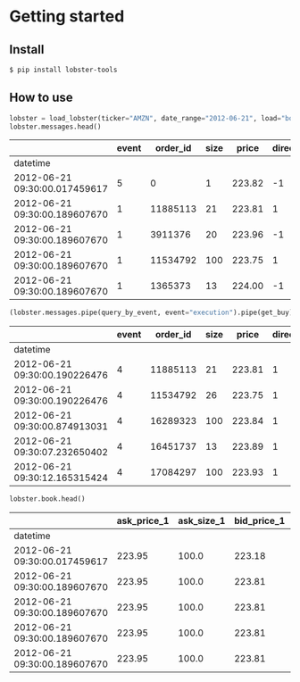 # Getting started

<!-- WARNING: THIS FILE WAS AUTOGENERATED! DO NOT EDIT! -->

## Install

``` sh
$ pip install lobster-tools
```

## How to use

``` python
lobster = load_lobster(ticker="AMZN", date_range="2012-06-21", load="both")
lobster.messages.head()
```

<div>
<style scoped>
    .dataframe tbody tr th:only-of-type {
        vertical-align: middle;
    }
&#10;    .dataframe tbody tr th {
        vertical-align: top;
    }
&#10;    .dataframe thead th {
        text-align: right;
    }
</style>

|                               | event | order_id | size | price  | direction |
|-------------------------------|-------|----------|------|--------|-----------|
| datetime                      |       |          |      |        |           |
| 2012-06-21 09:30:00.017459617 | 5     | 0        | 1    | 223.82 | -1        |
| 2012-06-21 09:30:00.189607670 | 1     | 11885113 | 21   | 223.81 | 1         |
| 2012-06-21 09:30:00.189607670 | 1     | 3911376  | 20   | 223.96 | -1        |
| 2012-06-21 09:30:00.189607670 | 1     | 11534792 | 100  | 223.75 | 1         |
| 2012-06-21 09:30:00.189607670 | 1     | 1365373  | 13   | 224.00 | -1        |

</div>

``` python
(lobster.messages.pipe(query_by_event, event="execution").pipe(get_buy).head())
```

<div>
<style scoped>
    .dataframe tbody tr th:only-of-type {
        vertical-align: middle;
    }
&#10;    .dataframe tbody tr th {
        vertical-align: top;
    }
&#10;    .dataframe thead th {
        text-align: right;
    }
</style>

|                               | event | order_id | size | price  | direction | ticker |
|-------------------------------|-------|----------|------|--------|-----------|--------|
| datetime                      |       |          |      |        |           |        |
| 2012-06-21 09:30:00.190226476 | 4     | 11885113 | 21   | 223.81 | 1         | AMZN   |
| 2012-06-21 09:30:00.190226476 | 4     | 11534792 | 26   | 223.75 | 1         | AMZN   |
| 2012-06-21 09:30:00.874913031 | 4     | 16289323 | 100  | 223.84 | 1         | AMZN   |
| 2012-06-21 09:30:07.232650402 | 4     | 16451737 | 13   | 223.89 | 1         | AMZN   |
| 2012-06-21 09:30:12.165315424 | 4     | 17084297 | 100  | 223.93 | 1         | AMZN   |

</div>

``` python
lobster.book.head()
```

<div>
<style scoped>
    .dataframe tbody tr th:only-of-type {
        vertical-align: middle;
    }
&#10;    .dataframe tbody tr th {
        vertical-align: top;
    }
&#10;    .dataframe thead th {
        text-align: right;
    }
</style>

|                               | ask_price_1 | ask_size_1 | bid_price_1 | bid_size_1 | ask_price_2 | ask_size_2 | bid_price_2 | bid_size_2 | ask_price_3 | ask_size_3 | bid_price_3 | bid_size_3 | ask_price_4 | ask_size_4 | bid_price_4 | bid_size_4 | ask_price_5 | ask_size_5 | bid_price_5 | bid_size_5 |
|-------------------------------|-------------|------------|-------------|------------|-------------|------------|-------------|------------|-------------|------------|-------------|------------|-------------|------------|-------------|------------|-------------|------------|-------------|------------|
| datetime                      |             |            |             |            |             |            |             |            |             |            |             |            |             |            |             |            |             |            |             |            |
| 2012-06-21 09:30:00.017459617 | 223.95      | 100.0      | 223.18      | 100.0      | 223.99      | 100.0      | 223.07      | 200.0      | 224.00      | 220.0      | 223.04      | 100.0      | 224.25      | 100.0      | 223.00      | 10.0       | 224.40      | 547.0      | 222.62      | 100.0      |
| 2012-06-21 09:30:00.189607670 | 223.95      | 100.0      | 223.81      | 21.0       | 223.99      | 100.0      | 223.18      | 100.0      | 224.00      | 220.0      | 223.07      | 200.0      | 224.25      | 100.0      | 223.04      | 100.0      | 224.40      | 547.0      | 223.00      | 10.0       |
| 2012-06-21 09:30:00.189607670 | 223.95      | 100.0      | 223.81      | 21.0       | 223.96      | 20.0       | 223.18      | 100.0      | 223.99      | 100.0      | 223.07      | 200.0      | 224.00      | 220.0      | 223.04      | 100.0      | 224.25      | 100.0      | 223.00      | 10.0       |
| 2012-06-21 09:30:00.189607670 | 223.95      | 100.0      | 223.81      | 21.0       | 223.96      | 20.0       | 223.75      | 100.0      | 223.99      | 100.0      | 223.18      | 100.0      | 224.00      | 220.0      | 223.07      | 200.0      | 224.25      | 100.0      | 223.04      | 100.0      |
| 2012-06-21 09:30:00.189607670 | 223.95      | 100.0      | 223.81      | 21.0       | 223.96      | 20.0       | 223.75      | 100.0      | 223.99      | 100.0      | 223.18      | 100.0      | 224.00      | 233.0      | 223.07      | 200.0      | 224.25      | 100.0      | 223.04      | 100.0      |

</div>
